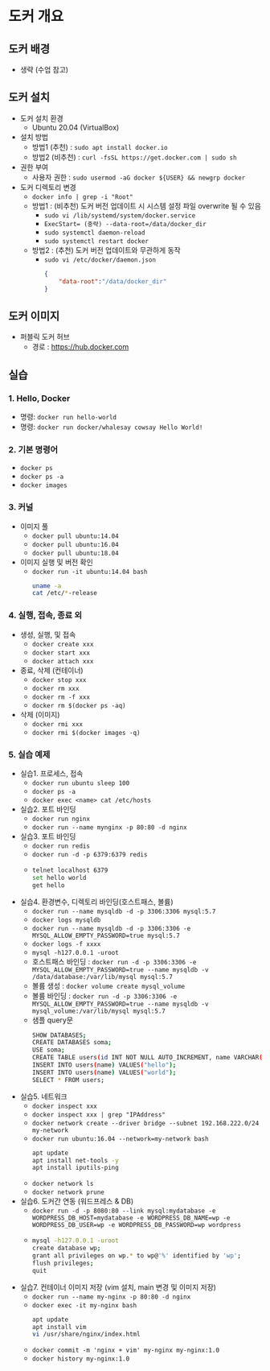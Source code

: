 # 도커 개요

## 도커 배경
- 생략 (수업 참고)

## 도커 설치
- 도커 설치 환경
  - Ubuntu 20.04 (VirtualBox)
- 설치 방법
  - 방법1 (추천) : ` sudo apt install docker.io `
  - 방법2 (비추천) : ` curl -fsSL https://get.docker.com | sudo sh `
- 권한 부여
  - 사용자 권한 : ` sudo usermod -aG docker ${USER} && newgrp docker `
- 도커 디렉토리 변경
  - ` docker info | grep -i "Root" `
  - 방법1 : (비추천) 도커 버전 업데이트 시 시스템 설정 파일 overwrite 될 수 있음
    - ` sudo vi /lib/systemd/system/docker.service `
    - ` ExecStart= (중략) --data-root=/data/docker_dir `
    - ` sudo systemctl daemon-reload `
    - ` sudo systemctl restart docker `
  - 방법2 : (추천) 도커 버전 업데이트와 무관하게 동작
    - ` sudo vi /etc/docker/daemon.json `
      ```json
      {
          "data-root":"/data/docker_dir"
      }
      ```

## 도커 이미지
- 퍼블릭 도커 허브
  - 경로 : https://hub.docker.com

## 실습
### 1. Hello, Docker
- 명령: ` docker run hello-world `
- 명령: ` docker run docker/whalesay cowsay Hello World! ` 

### 2. 기본 명령어
- ` docker ps `
- ` docker ps -a `
- ` docker images `

### 3. 커널
- 이미지 풀
    - ` docker pull ubuntu:14.04 `
    - ` docker pull ubuntu:16.04 `
    - ` docker pull ubuntu:18.04 `
- 이미지 실행 및 버전 확인
    - ` docker run -it ubuntu:14.04 bash `
      ```bash
      uname -a
      cat /etc/*-release
      ```

### 4. 실행, 접속, 종료 외
- 생성, 실행, 및 접속
    - ` docker create xxx `
    - ` docker start xxx `
    - ` docker attach xxx `
- 종료, 삭제 (컨테이너)
    - ` docker stop xxx `
    - ` docker rm xxx `
    - ` docker rm -f xxx `
    - ` docker rm $(docker ps -aq) `
- 삭제 (이미지)
    - ` docker rmi xxx `
    - ` docker rmi $(docker images -q) `

### 5. 실습 예제 
- 실습1. 프로세스, 접속
    - ` docker run ubuntu sleep 100 `
    - ` docker ps -a `
    - ` docker exec <name> cat /etc/hosts `
- 실습2. 포트 바인딩
    - ` docker run nginx `
    - ` docker run --name mynginx -p 80:80 -d nginx `
- 실습3. 포트 바인딩
    - ` docker run redis `
    - ` docker run -d -p 6379:6379 redis `
    - ```bash
      telnet localhost 6379
      set hello world
      get hello
      ```
- 실습4. 환경변수, 디렉토리 바인딩(호스트패스, 볼륨)
    - ` docker run --name mysqldb -d -p 3306:3306 mysql:5.7 `
    - ` docker logs mysqldb `
    - ` docker run --name mysqldb -d -p 3306:3306 -e MYSQL_ALLOW_EMPTY_PASSWORD=true mysql:5.7 `
    - ` docker logs -f xxxx `
    - ` mysql -h127.0.0.1 -uroot `
    - 호스트패스 바인딩 : ` docker run -d -p 3306:3306 -e MYSQL_ALLOW_EMPTY_PASSWORD=true --name mysqldb -v /data/database:/var/lib/mysql mysql:5.7 ` 
    - 볼륨 생성 : ` docker volume create mysql_volume `
    - 볼륨 바인딩 : ` docker run -d -p 3306:3306 -e MYSQL_ALLOW_EMPTY_PASSWORD=true --name mysqldb -v mysql_volume:/var/lib/mysql mysql:5.7 ` 
    - 샘플 query문
      ```bash
      SHOW DATABASES;
      CREATE DATABASES soma;
      USE soma;
      CREATE TABLE users(id INT NOT NULL AUTO_INCREMENT, name VARCHAR(20), PRIMARY KEY(id));
      INSERT INTO users(name) VALUES("hello");
      INSERT INTO users(name) VALUES("world");
      SELECT * FROM users;
      ```
- 실습5. 네트워크
    - ` docker inspect xxx `
    - ` docker inspect xxx | grep "IPAddress" `
    - ` docker network create --driver bridge --subnet 192.168.222.0/24 my-network `
    - ` docker run ubuntu:16.04 --network=my-network bash `
      ```bash
      apt update
      apt install net-tools -y
      apt install iputils-ping
      ```
    - ` docker network ls `
    - ` docker network prune `
- 실습6. 도커간 연동 (워드프레스 & DB)
    - ` docker run -d -p 8080:80 --link mysql:mydatabase -e WORDPRESS_DB_HOST=mydatabase -e WORDPRESS_DB_NAME=wp -e WORDPRESS_DB_USER=wp -e WORDPRESS_DB_PASSWORD=wp wordpress `
    - ```bash
      mysql -h127.0.0.1 -uroot
      create database wp;
      grant all privileges on wp.* to wp@'%' identified by 'wp';
      flush privileges;
      quit
      ```
- 실습7. 컨테이너 이미지 저장 (vim 설치, main 변경 및 이미지 저장)
    - ` docker run --name my-nginx -p 80:80 -d nginx `
    - ` docker exec -it my-nginx bash `
      ```bash
      apt update
      apt install vim
      vi /usr/share/nginx/index.html
      ```
    - ` docker commit -m 'nginx + vim' my-nginx my-nginx:1.0 `
    - ` docker history my-nginx:1.0 `

